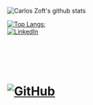 ![Carlos Zoft's github stats](https://github-readme-stats.vercel.app/api?username=CarlosZoft&show_icons=true&theme=dark)
<br/>

[![Top Langs](https://github-readme-stats.vercel.app/api/top-langs/?username=CarlosZoft&layout=compact)](https://github.com/anuraghazra/github-readme-stats);
<br/>
<a href="https://www.linkedin.com/in/carlos-rafael-1903771b4">
<img alt="LinkedIn" src="https://img.shields.io/badge/-LinkedInCarlosRafael-282A36?style=for-the-badge&logo=Linkedin&logoColor=white" />
</a>
<h1>&nbsp<h1>
<a href="https://www.github.com/CarlosZoft?tab=followers">
  <img alt="GitHub" src="https://img.shields.io/github/followers/CarlosZoft?style=social" />
</a>
<br/>

